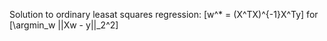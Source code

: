Solution to ordinary leasat squares regression:
\[w^* = (X^TX)^{-1}X^Ty\] 
for 
\[\argmin_w ||Xw - y||_2^2\]
